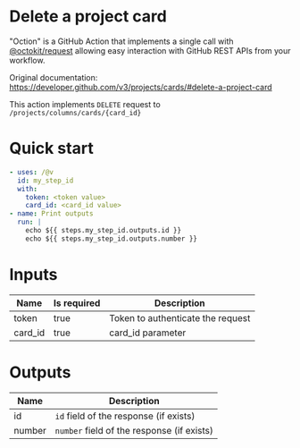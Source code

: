 # Delete a project card

"Oction" is a GitHub Action that implements a single call with 
[@octokit/request](https://www.npmjs.com/package/@octokit/request)
allowing easy interaction with GitHub REST APIs from your workflow.

Original documentation: https://developer.github.com/v3/projects/cards/#delete-a-project-card

This action implements `DELETE` request to `/projects/columns/cards/{card_id}`


# Quick start

```yaml
- uses: /@v
  id: my_step_id
  with:
    token: <token value>
    card_id: <card_id value>
- name: Print outputs
  run: |
    echo ${{ steps.my_step_id.outputs.id }}
    echo ${{ steps.my_step_id.outputs.number }}
```


# Inputs

| Name | Is required | Description |
|---|---|---|
|token|true|Token to authenticate the request
|card_id|true|card_id parameter

# Outputs

| Name | Description |
|---|---|
|id|`id` field of the response (if exists)|
|number|`number` field of the response (if exists)|

